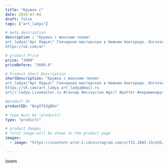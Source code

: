 ```yaml
---
title: "Кружка с"
date: 2019-07-04
draft: false
tags: ["art_ladya"]

# meta description
description : "Кружка с женским телом! 
art_ladya\"Арт Ладья\" Гончарная мастерская в Нижнем Новгороде. Изготовление керамики и мастер//-классы по обучению. 
https://vk.com/ar"

# product Price
price: "3000"
priceBefore: "3600.0"

# Product Short Description
shortDescription: "Кружка с женским телом! 
art_ladya\"Арт Ладья\" Гончарная мастерская в Нижнем Новгороде. Изготовление керамики и мастер//-классы по обучению. 
https://vk.com/art_ladya art_ladya@mail.ru 
art//-ladya.Livemaster.ru #гончар #исскуство #girl #potter #керамикаручнаяработа #гончарнаямастерская #мехенди #handmade #посудаизглины #керамика #гончарнаяпосуда #эксклюзивнаякерамика #painter #dishes #decor #ceramicar #nntoday #claygoods  #earthenware #ceramic #design #обнажённаядевушка #кружка #erotic #ceramicart #nakedgirl #авторскаякерамика #mug #dreamhunters #тело"

#product ID
productID: "BzgST83gBUo"

# type must be "products"
type: "products"

# product Images
# first image will be shown in the product page
images:
  - image: "https://scontent-arn2-1.cdninstagram.com/v/t51.2885-15/e35/64739984_165417271167834_6882734300252084845_n.jpg?tp=1&_nc_ht=scontent-arn2-1.cdninstagram.com&_nc_cat=106&_nc_ohc=TehUwtUvlNAAX89-8fk&ccb=7-4&oh=b0ec6da7c67940737a6c2d1d685887cd&oe=608399E6&_nc_sid=86f79a&ig_cache_key=MjA4MDc0MzU2MzcwODA3NzM1Mg%3D%3D.2-ccb7-4"

---
```

lorem
